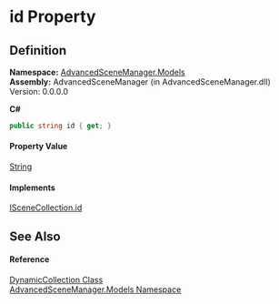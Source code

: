 # id Property




## Definition
**Namespace:** <a href="N_AdvancedSceneManager_Models">AdvancedSceneManager.Models</a>  
**Assembly:** AdvancedSceneManager (in AdvancedSceneManager.dll) Version: 0.0.0.0

**C#**
``` C#
public string id { get; }
```



#### Property Value
<a href="https://learn.microsoft.com/dotnet/api/system.string" target="_blank" rel="noopener noreferrer">String</a>

#### Implements
<a href="P_AdvancedSceneManager_Models_ISceneCollection_id">ISceneCollection.id</a>  


## See Also


#### Reference
<a href="T_AdvancedSceneManager_Models_DynamicCollection">DynamicCollection Class</a>  
<a href="N_AdvancedSceneManager_Models">AdvancedSceneManager.Models Namespace</a>  
